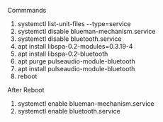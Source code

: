 Commmands 
1. systemctl list-unit-files --type=service
2. systemctl disable blueman-mechanism.service
3. systemctl disable bluetooth.service
4. apt install libspa-0.2-modules=0.3.19-4
5. apt install libspa-0.2-bluetooth
6. apt purge pulseaudio-module-bluetooth
7. apt install pulseaudio-module-bluetooth
8. reboot

After Reboot
1. systemctl enable blueman-mechanism.service
2. systemctl enable bluetooth.service
